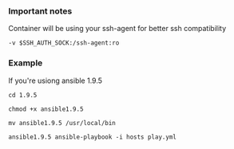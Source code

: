 ### Important notes

Container will be using your ssh-agent for better ssh compatibility

` -v $SSH_AUTH_SOCK:/ssh-agent:ro `

### Example 

If you're usiong ansible 1.9.5

```
cd 1.9.5

chmod +x ansible1.9.5

mv ansible1.9.5 /usr/local/bin

ansible1.9.5 ansible-playbook -i hosts play.yml
```
